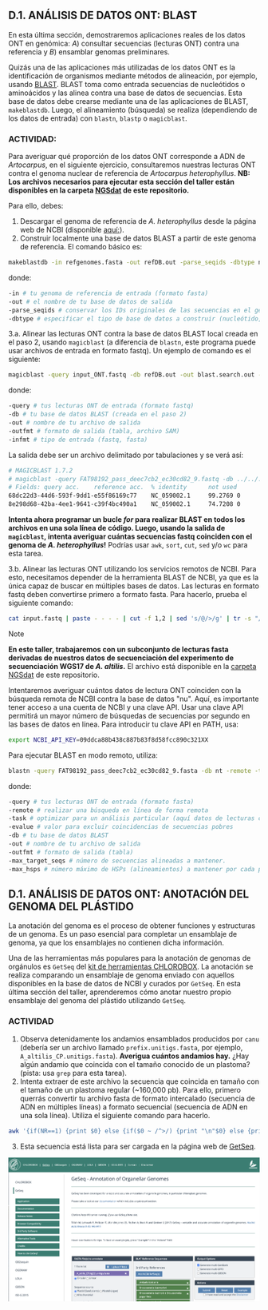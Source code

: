 ## D.1. ANÁLISIS DE DATOS ONT: BLAST

En esta última sección, demostraremos aplicaciones reales de los datos ONT en genómica: _A_) consultar secuencias (lecturas ONT) contra una referencia y _B_) ensamblar genomas preliminares.

Quizás una de las aplicaciones más utilizadas de los datos ONT es la identificación de organismos mediante métodos de alineación, por ejemplo, usando [BLAST](https://www.ncbi.nlm.nih.gov/books/NBK279690/). BLAST toma como entrada secuencias de nucleótidos o aminoácidos y las alinea contra una base de datos de secuencias. Esta base de datos debe crearse mediante una de las aplicaciones de BLAST, `makeblastdb`. Luego, el alineamiento (búsqueda) se realiza (dependiendo de los datos de entrada) con `blastn`, `blastp` o `magicblast`.

### ACTIVIDAD:
Para averiguar qué proporción de los datos ONT corresponde a ADN de _Artocarpus_, en el siguiente ejercicio, consultaremos nuestras lecturas ONT contra el genoma nuclear de referencia de _Artocarpus heterophyllus_. **NB: Los archivos necesarios para ejecutar esta sección del taller están disponibles en la carpeta [NGSdat](https://github.com/siriusb-nox/Taller-Oxford-Nanopore-Dec-2022/tree/main/NGSdat) de este repositorio.**

Para ello, debes:

1. Descargar el genoma de referencia de _A. heterophyllus_ desde la página web de NCBI (disponible [aquí:](https://www.ncbi.nlm.nih.gov/datasets/genome/GCA_025403435.1/)).
2. Construir localmente una base de datos BLAST a partir de este genoma de referencia. El comando básico es:

```bash
makeblastdb -in refgenomes.fasta -out refDB.out -parse_seqids -dbtype nucl
```

donde:

```bash
-in # tu genoma de referencia de entrada (formato fasta)
-out # el nombre de tu base de datos de salida
-parse_seqids # conservar los IDs originales de las secuencias en el genoma de referencia
-dbtype # especificar el tipo de base de datos a construir (nucleótido, proteína)
```

3.a. Alinear las lecturas ONT contra la base de datos BLAST local creada en el paso 2, usando `magicblast` (a diferencia de `blastn`, este programa puede usar archivos de entrada en formato fastq). Un ejemplo de comando es el siguiente:

```bash
magicblast -query input_ONT.fastq -db refDB.out -out blast.search.out -outfmt tabular -no_unaligned -infmt fastq
```

donde:

```bash
-query # tus lecturas ONT de entrada (formato fastq)
-db # tu base de datos BLAST (creada en el paso 2)
-out # nombre de tu archivo de salida
-outfmt # formato de salida (tabla, archivo SAM)
-infmt # tipo de entrada (fastq, fasta)
```

La salida debe ser un archivo delimitado por tabulaciones y se verá así:

```bash
# MAGICBLAST 1.7.2
# magicblast -query FAT98192_pass_deec7cb2_ec30cd82_9.fastq -db ../../../blastDB/Art_altilis_CP_NC_059002.1.blastdb -out /Users/o.perez-escobar/Documents/JORMUNGANDR/Projects/ONT_DarwinBogor_2023/GitHub/ONT_JAVA_2023/ONT-workshop-Oct-2023/NGSdat/magicblast_out/FAT98192_pass_deec7cb2_ec30cd82_9.out -outfmt tabular -no_unaligned -infmt fastq
# Fields: query acc.    reference acc.  % identity      not used        not used        not used        query start     query end       reference start reference end   not used        not used        score   query strand reference strand        query length    BTOP    num placements  not used        compartment     left overhang   right overhang  mate reference  mate ref. start composite score
68dc22d3-44d6-593f-9dd1-e55f86169c77    NC_059002.1     99.2769 0       0       0       35      1414    118851  120231  0       99      1333    plus    plus    1415    82-T-A339A-711AG2AGTC3-T64TAC-168CT4    1            -       1:0     GCAATACGTAACTGAACCAAGTACAGGCAA  T       -       -       1333
8e298d68-42ba-4ee1-9641-c39f4bc490a1    NC_059002.1     74.7208 0       0       0       28      1004    55340   54373   0       99      572     plus    minus   13962   61G-26GA1TG2-A2GA27C-G-1TA2CA26GC3C-35A-21-A16-T-A8T-T-G-1CA18AG2CAAG1-A7AT1T-18_216_%210%106CT62-G87-A31CAAG126C-T-19-T26   1       -       1:1     AGCAATACGTAACTGAACGAAGCCACA     CCTCGTGTCCAAAGTATGAAGATTTCCCTA  -       -       572
```

**Intenta ahora programar un bucle _for_ para realizar BLAST en todos los archivos en una sola línea de código. Luego, usando la salida de `magicblast`, intenta averiguar cuántas secuencias fastq coinciden con el genoma de _A. heterophyllus_!** Podrías usar `awk`, `sort`, `cut`, `sed` y/o `wc` para esta tarea.

3.b. Alinear las lecturas ONT utilizando los servicios remotos de NCBI. Para esto, necesitamos depender de la herramienta BLAST de NCBI, ya que es la única capaz de buscar en múltiples bases de datos. Las lecturas en formato fastq deben convertirse primero a formato fasta. Para hacerlo, prueba el siguiente comando:

```bash
cat input.fastq | paste - - - - | cut -f 1,2 | sed 's/@/>/g' | tr -s "/t" "/n" > output.fasta
```

>[!NOTE]
>**En este taller, trabajaremos con un subconjunto de lecturas fasta derivadas de nuestros datos de secuenciación del experimento de secuenciación WGS17 de _A. altilis_.** El archivo está disponible en la [carpeta NGSdat](https://github.com/siriusb-nox/ONT-workshop-Oct-2023/blob/main/NGSdat/A_altilis_CP.unitigs.fasta) de este repositorio.

Intentaremos averiguar cuántos datos de lectura ONT coinciden con la búsqueda remota de NCBI contra la base de datos "nu". Aquí, es importante tener acceso a una cuenta de NCBI y una clave API. Usar una clave API permitirá un mayor número de búsquedas de secuencias por segundo en las bases de datos en línea. Para introducir tu clave API en PATH, usa:

```bash
export NCBI_API_KEY=09ddca88b438c887b83f8d58fcc890c321XX
```

Para ejecutar BLAST en modo remoto, utiliza:

```bash
blastn -query FAT98192_pass_deec7cb2_ec30cd82_9.fasta -db nt -remote -task blastn-short -evalue 0.01 -entrez_query "Artocarpus [organism]" -outfmt 6 -out blast_result_misteriousplant.table -max_target_seqs 10 -max_hsps 5
```

donde:

```bash
-query # tus lecturas ONT de entrada (formato fasta)
-remote # realizar una búsqueda en línea de forma remota
-task # optimizar para un análisis particular (aquí datos de lecturas cortas, es más rápido)
-evalue # valor para excluir coincidencias de secuencias pobres
-db # tu base de datos BLAST
-out # nombre de tu archivo de salida
-outfmt # formato de salida (tabla)
-max_target_seqs # número de secuencias alineadas a mantener.
-max_hsps # número máximo de HSPs (alineamientos) a mantener por cada par consulta-sujeto.
```

## D.1. ANÁLISIS DE DATOS ONT: ANOTACIÓN DEL GENOMA DEL PLÁSTIDO
La anotación del genoma es el proceso de obtener funciones y estructuras de un genoma. Es un paso esencial para completar un ensamblaje de genoma, ya que los ensamblajes no contienen dicha información.

Una de las herramientas más populares para la anotación de genomas de orgánulos es `GetSeq` del [kit de herramientas CHLOROBOX](https://chlorobox.mpimp-golm.mpg.de). La anotación se realiza comparando un ensamblaje de genoma enviado con aquellos disponibles en la base de datos de NCBI y curados por `GetSeq`. En esta última sección del taller, aprenderemos cómo anotar nuestro propio ensamblaje del genoma del plástido utilizando `GetSeq`.

### ACTIVIDAD
1. Observa detenidamente los andamios ensamblados producidos por `canu` (debería ser un archivo llamado `prefix.unitigs.fasta`, por ejemplo, `A_altilis_CP.unitigs.fasta`). **Averigua cuántos andamios hay.** ¿Hay algún andamio que coincida con el tamaño conocido de un plastoma? (pista: usa `grep` para esta tarea).
2. Intenta extraer de este archivo la secuencia que coincida en tamaño con el tamaño de un plastoma regular (~160,000 pb). Para ello, primero querrás convertir tu archivo fasta de formato intercalado (secuencia de ADN en múltiples líneas) a formato secuencial (secuencia de ADN en una sola línea). Utiliza el siguiente comando para hacerlo.

```bash
awk '{if(NR==1) {print $0} else {if($0 ~ /^>/) {print "\n"$0} else {printf $0}}}' input.interleaved.fasta > output.singleline.fasta
```

3. Esta secuencia está lista para ser cargada en la página web de [GetSeq](https://chlorobox.mpimp-golm.mpg.de/geseq.html).

<p align="center">
 <img src="https://github.com/siriusb-nox/ONT-workshop-Oct-2023/blob/main/IMG/getseq_chlorobox_screenshot.png" alt="Captura de pantalla de la página web de GetSeq"/>
</p>
